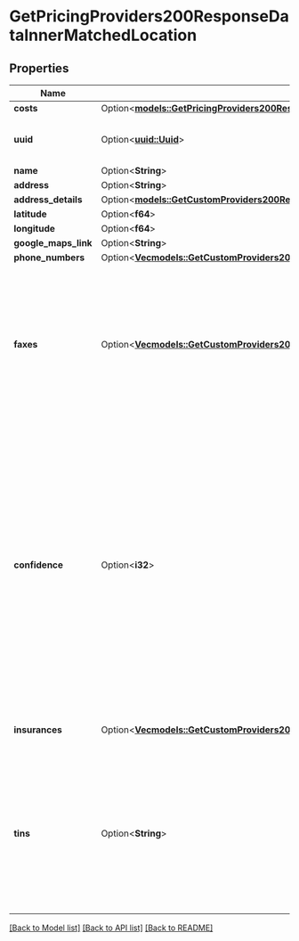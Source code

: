 # GetPricingProviders200ResponseDataInnerMatchedLocation

## Properties

Name | Type | Description | Notes
------------ | ------------- | ------------- | -------------
**costs** | Option<[**models::GetPricingProviders200ResponseDataInnerMatchedLocationCosts**](getPricingProviders_200_response_data_inner_matched_location_costs.md)> |  | [optional]
**uuid** | Option<[**uuid::Uuid**](uuid::Uuid.md)> | A UUID uniquely identifying this location | [optional]
**name** | Option<**String**> |  | [optional]
**address** | Option<**String**> |  | [optional]
**address_details** | Option<[**models::GetCustomProviders200ResponseDataInnerLocationsInnerAddressDetails**](getCustomProviders_200_response_data_inner_locations_inner_address_details.md)> |  | [optional]
**latitude** | Option<**f64**> |  | [optional]
**longitude** | Option<**f64**> |  | [optional]
**google_maps_link** | Option<**String**> |  | [optional]
**phone_numbers** | Option<[**Vec<models::GetCustomProviders200ResponseDataInnerLocationsInnerPhoneNumbersInner>**](getCustomProviders_200_response_data_inner_locations_inner_phone_numbers_inner.md)> |  | [optional]
**faxes** | Option<[**Vec<models::GetCustomProviders200ResponseDataInnerLocationsInnerFaxesInner>**](getCustomProviders_200_response_data_inner_locations_inner_faxes_inner.md)> | Fax numbers associated with this location.  This property only appears for customers purchasing fax data. If you would like this property and are not receiving it, please reach out to support. | [optional]
**confidence** | Option<**i32**> | Each location contains a confidence score. This score indicates the probability of the given provider practicing at said location with the included contact information  This field will only be populated for Ribbon-provided locations. Locations you create yourself will have a confidence score of `null`. | [optional]
**insurances** | Option<[**Vec<models::GetCustomProviders200ResponseDataInnerInsurancesInner>**](getCustomProviders_200_response_data_inner_insurances_inner.md)> | List of insurances the accepted at this location | [optional]
**tins** | Option<**String**> | Comma separated list of standard 9-digit identification code(s) used by the IRS for business entities and used for contracting and paying provider/facility claims. | [optional]

[[Back to Model list]](../README.md#documentation-for-models) [[Back to API list]](../README.md#documentation-for-api-endpoints) [[Back to README]](../README.md)



